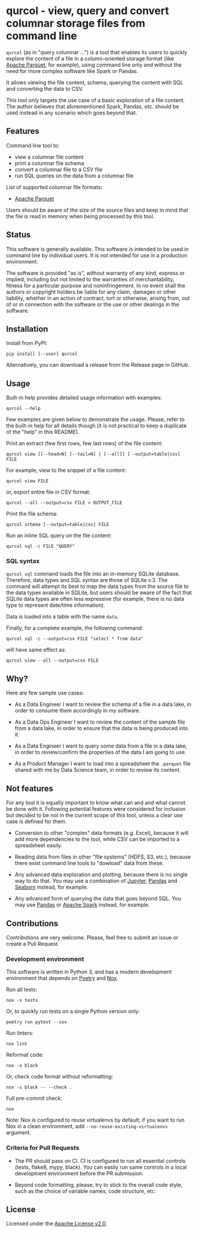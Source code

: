 # qurcol - view, query and convert columnar storage files from command line

`qurcol` (as in "query columnar ...") is a tool that enables its users to
quickly explore the content of a file in a column-oriented storage format (like
[Apache Parquet](https://parquet.apache.org/), for example), using command line
only and without the need for more complex software like Spark or Pandas.

It allows viewing the file content, schema, querying the content with SQL and
converting the data to CSV.

This tool only targets the use case of a basic exploration of a file content.
The author believes that aforementioned Spark, Pandas, etc. should be used
instead in any scenario which goes beyond that.


## Features

Command line tool to:

 - view a columnar file content
 - print a columnar file schema
 - convert a columnar file to a CSV file
 - run SQL queries on the data from a columnar file

List of supported columnar file formats:

 - [Apache Parquet](https://parquet.apache.org/)

Users should be aware of the size of the source files and keep in mind that
the file is read in memory when being processed by this tool.


## Status

This software is generally available. This software is intended to be used in
command line by individual users. It is not intended for use in a production
environment.

The software is provided "as is", without warranty of any kind, express or
implied, including but not limited to the warranties of merchantability,
fitness for a particular purpose and noninfringement. In no event shall the
authors or copyright holders be liable for any claim, damages or other
liability, whether in an action of contract, tort or otherwise, arising from,
out of or in connection with the software or the use or other dealings in the
software.



## Installation

Install from PyPI:

    pip install [--user] qurcol

Alternatively, you can download a release from the Release page in GitHub.


## Usage

Built-in help provides detailed usage information with examples:

    qurcol --help


Few examples are given below to demonstrate the usage. Please, refer to the
built-in help for all details though (it is not practical to keep a duplicate
of the "help" in this README).

Print an extract (few first rows, few last rows) of the file content:

    qurcol view [[--head=N] [--tail=N] | [--all]] [--output=table|csv] FILE

For example, view to the snippet of a file content:

    qurcol view FILE

or, export entire file in CSV format:

    qurcol --all --output=csv FILE > OUTPUT_FILE

Print the file schema:

    qurcol schema [--output=table|csv] FILE

Run an inline SQL query on the file content:

    qurcol sql -c FILE "QUERY"


### SQL syntax

`qurcol sql` command loads the file into an in-memory SQLite database. Therefore,
data types and SQL syntax are those of SQLite v.3. The command will attempt
its best to map the data types from the source file to the data types available
in SQLite, but users should be aware of the fact that SQLite data types are
often less expressive (for example, there is no data type to represent
date/time information).

Data is loaded into a table with the name `data`.

Finally, for a complete example, the following command:

    qurcol sql -c --output=csv FILE "select * from data"

will have same effect as:

    qurcol view --all --output=csv FILE


## Why?

Here are few sample use cases:

 - As a Data Engineer I want to review the schema of a file in a data
   lake, in order to consume them accordingly in my software.

 - As a Data Ops Engineer I want to review the content of the sample file from
   a data lake, in order to ensure that the data is being produced into it.

 - As a Data Engineer I want to query some data from a file in a data lake, in
   order to review/confirm the properties of the data I am going to use.

 - As a Product Manager I want to load into a spreadsheet the `.parquet` file
   shared with me by Data Science team, in order to review its content.


## Not features

For any tool it is equally important to know what can and and what cannot be
done with it. Following potential features were considered for inclusion but
decided to be not in the current scope of this tool, unless a clear use case is
defined for them.

 - Conversion to other "complex" data formats (e.g. Excel), because it will add
   more dependencies to the tool, while CSV can be imported to a spreadsheet
   easily.

 - Reading data from files in other "file systems" (HDFS, S3, etc.), because
   there exist command line tools to "dowload" data from these.

 - Any advanced data exploration and plotting, because there is no single way
   to do that. You may use a combination of [Jupyter](https://jupyter.org/),
   [Pandas](https://pandas.pydata.org/) and
   [Seaborn](https://seaborn.pydata.org/) instead, for example.

 - Any advanced form of querying the data that goes beyond SQL. You may use
   [Pandas](https://pandas.pydata.org/) or [Apache
   Spark](https://spark.apache.org/) instead, for example.


## Contributions

Contributions are very welcome. Please, feel free to submit an issue or create
a Pull Request.

### Development environment

This software is written in Python 3, and has a modern development environment
that depends on [Poetry](https://python-poetry.org/docs/) and
[Nox](https://nox.thea.codes/en/stable/).

Run all tests:

    nox -s tests

Or, to quickly run tests on a single Python version only:

    poetry run pytest --cov

Run linters:

    nox lint

Reformat code:

    nox -s black

Or, check code format without reformatting:

    nox -s black -- --check .

Full pre-commit check:

    nox

Note: Nox is configured to reuse virtualenvs by default; if you want to run Nox
in a clean environment, add `--no-reuse-existing-virtualenvs` argument.


### Criteria for Pull Requests

 - The PR should pass on CI. CI is configured to run all essential controls
   (tests, flake8, mypy, black). You can easily run same controls in a local
   development environment before the PR submission.

 - Beyond code formatting, please, try to stick to the overall code style, such
   as the choice of variable names, code structure, etc.


## License

Licensed under the [Apache License v2.0](http://www.apache.org/licenses/).
